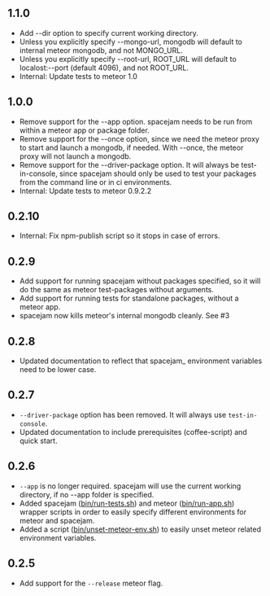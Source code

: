 ## 1.1.0

* Add --dir option to specify current working directory.
* Unless you explicitly specify --mongo-url, mongodb will default to internal meteor mongodb, and not MONGO_URL.
* Unless you explicitly specify --root-url, ROOT_URL will default to localost:--port (default 4096), and not ROOT_URL.
* Internal: Update tests to meteor 1.0

## 1.0.0

* Remove support for the --app option. spacejam needs to be run from within a meteor app or package folder.
* Remove support for the --once option, since we need the meteor proxy to start and launch a mongodb, if needed. With --once, the meteor proxy will not launch a mongodb.
* Remove support for the --driver-package option. It will always be test-in-console, since spacejam should only be used to test your packages from the command line or in ci environments.
* Internal: Update tests to meteor 0.9.2.2

## 0.2.10

* Internal: Fix npm-publish script so it stops in case of errors.

## 0.2.9

* Add support for running spacejam without packages specified, so it will do the same as meteor test-packages without arguments.
* Add support for running tests for standalone packages, without a meteor app.
* spacejam now kills meteor's internal mongodb cleanly. See #3

## 0.2.8

* Updated documentation to reflect that spacejam_ environment variables need to be lower case.

## 0.2.7

* `--driver-package` option has been removed. It will always use `test-in-console`.
* Updated documentation to include prerequisites (coffee-script) and quick start.

## 0.2.6

* `--app` is no longer required. spacejam will use the current working directory, if no --app folder is specified.
* Added spacejam ([bin/run-tests.sh](bin/run-tests.sh)) and meteor ([bin/run-app.sh](bin/run-app.sh)) wrapper scripts in order to easily specify different environments for meteor and spacejam.
* Added a script ([bin/unset-meteor-env.sh](bin/unset-meteor-env.sh)) to easily unset meteor related environment variables.

## 0.2.5

* Add support for the `--release` meteor flag.
